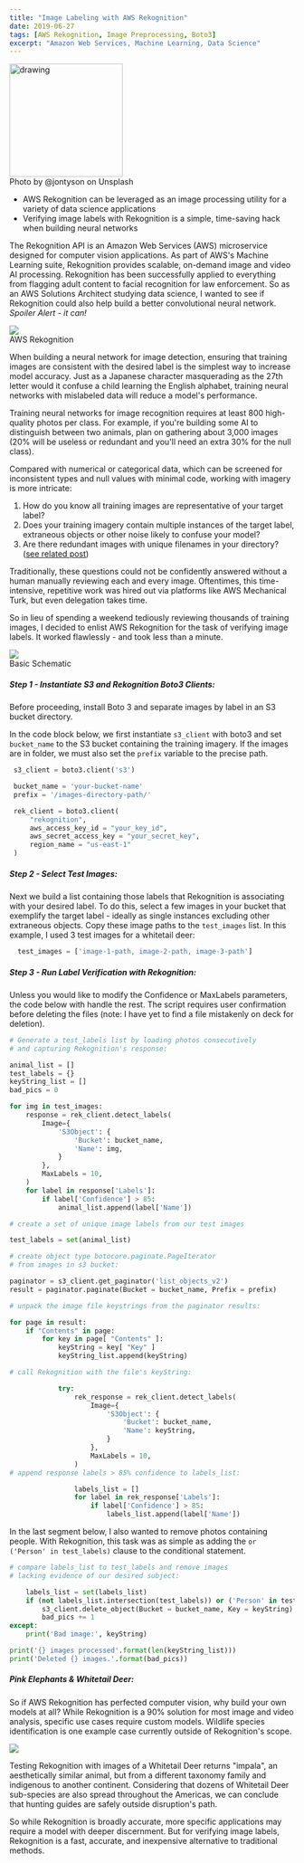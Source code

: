 ```yaml
---
title: "Image Labeling with AWS Rekognition"
date: 2019-06-27
tags: [AWS Rekognition, Image Preprocessing, Boto3]
excerpt: "Amazon Web Services, Machine Learning, Data Science"
---
```


<img src="/images/rekognition/photo-pile.jpg" alt="drawing" height="200"/>
<figcaption>Photo by @jontyson on Unsplash</figcaption>

* AWS Rekognition can be leveraged as an image processing utility for a variety of data science applications
* Verifying image labels with Rekognition is a simple, time-saving hack when building neural networks

The Rekognition API is an Amazon Web Services (AWS) microservice designed for computer vision applications. As part of AWS's Machine Learning suite, Rekognition provides scalable, on-demand image and video AI processing. Rekognition has been successfully applied to everything from flagging adult content to facial recognition for law enforcement. So as an AWS Solutions Architect studying data science, I wanted to see if Rekognition could also help build a better convolutional neural network. *Spoiler Alert - it can!*

<img src="/images/rekognition-2.png"/>
<figcaption>AWS Rekognition</figcaption>

When building a neural network for image detection, ensuring that training images are consistent with the desired label is the simplest way to increase model accuracy. Just as a Japanese character masquerading as the 27th letter would it confuse a child learning the English alphabet, training neural networks with mislabeled data will reduce a model's performance.

Training neural networks for image recognition requires at least 800 high-quality photos per class. For example, if you're building some AI to distinguish between two animals, plan on gathering about 3,000 images (20% will be useless or redundant and you'll need an extra 30% for the null class).

Compared with numerical or categorical data, which can be screened for inconsistent types and null values with minimal code, working with imagery is more intricate:

1. How do you know all training images are representative of your target label?
2. Does your training imagery contain multiple instances of the target label, extraneous objects or other noise likely to confuse your model?
3. Are there redundant images with unique filenames in your directory? ([see related post](https://rwmyers46.github.io/image-duplicates/))

Traditionally, these questions could not be confidently answered without a human manually reviewing each and every image. Oftentimes, this time-intensive, repetitive work was hired out via platforms like AWS Mechanical Turk, but even delegation takes time.

So in lieu of spending a weekend tediously reviewing thousands of training images, I decided to enlist AWS Rekognition for the task of verifying image labels. It worked flawlessly - and took less than a minute.

<img src="/images/rekognition-Page-1b.jpg"/>
<figcaption>Basic Schematic</figcaption>

##### Step 1 - Instantiate S3 and Rekognition Boto3 Clients:

Before proceeding, install Boto 3 and separate images by label in an S3 bucket directory.

In the code block below, we first instantiate `s3_client` with boto3 and set `bucket_name` to the S3 bucket containing the training imagery. If the images are in folder, we must also set the `prefix` variable to the precise path.  

 ```python
  s3_client = boto3.client('s3')

  bucket_name = 'your-bucket-name'
  prefix = '/images-directory-path/'

  rek_client = boto3.client(
      "rekognition",
      aws_access_key_id = "your_key_id",
      aws_secret_access_key = "your_secret_key",
      region_name = "us-east-1"
  )
```
##### Step 2 - Select Test Images:

Next we build a list containing those labels that Rekognition is associating with your desired label. To do this, select a few images in your bucket that exemplify the target label - ideally as single instances excluding other extraneous objects. Copy these image paths to the `test_images` list. In this example, I used 3 test images for a whitetail deer:

```python
  test_images = ['image-1-path, image-2-path, image-3-path']
```
##### Step 3 - Run Label Verification with Rekognition:

Unless you would like to modify the Confidence or MaxLabels parameters, the code below with handle the rest. The script requires user confirmation before deleting the files (note: I have yet to find a file mistakenly on deck for deletion).

```python
# Generate a test_labels list by loading photos consecutively
# and capturing Rekognition's response:

animal_list = []
test_labels = {}
keyString_list = []
bad_pics = 0

for img in test_images:
    response = rek_client.detect_labels(
        Image={
            'S3Object': {
                'Bucket': bucket_name,
                'Name': img,
            }
        },
        MaxLabels = 10,
    )
    for label in response['Labels']:
        if label['Confidence'] > 85:
            animal_list.append(label['Name'])

# create a set of unique image labels from our test images

test_labels = set(animal_list)

# create object type botocore.paginate.PageIterator
# from images in s3 bucket:

paginator = s3_client.get_paginator('list_objects_v2')
result = paginator.paginate(Bucket = bucket_name, Prefix = prefix)

# unpack the image file keystrings from the paginator results:

for page in result:
    if "Contents" in page:
        for key in page[ "Contents" ]:
            keyString = key[ "Key" ]
            keyString_list.append(keyString)

# call Rekognition with the file's keyString:

            try:
                rek_response = rek_client.detect_labels(
                    Image={
                        'S3Object': {
                            'Bucket': bucket_name,
                            'Name': keyString,
                        }
                    },
                    MaxLabels = 10,
                )
# append response labels > 85% confidence to labels_list:

                labels_list = []
                for label in rek_response['Labels']:
                    if label['Confidence'] > 85:
                        labels_list.append(label['Name'])
```
In the last segment below, I also wanted to remove photos containing people. With Rekognition, this task was as simple as adding the `or ('Person' in test_labels)` clause to the conditional statement.

```python
# compare labels_list to test_labels and remove images
# lacking evidence of our desired subject:

    labels_list = set(labels_list)
    if (not labels_list.intersection(test_labels)) or ('Person' in test_labels):
        s3_client.delete_object(Bucket = bucket_name, Key = keyString)
        bad_pics += 1
except:
    print('Bad image:', keyString)

print('{} images processed'.format(len(keyString_list)))
print('Deleted {} images.'.format(bad_pics))
```
##### Pink Elephants & Whitetail Deer:

So if AWS Rekognition has perfected computer vision, why build your own models at all? While Rekognition is a 90% solution for most image and video analysis, specific use cases require custom models. Wildlife species identification is one example case currently outside of Rekognition's scope.

<img src="/images/article-deer.jpg"/>

Testing Rekognition with images of a Whitetail Deer returns "impala", an aesthetically similar animal, but from a different taxonomy family and indigenous to another continent. Considering that dozens of Whitetail Deer sub-species are also spread throughout the Americas, we can conclude that hunting guides are safely outside disruption's path.

So while Rekognition is broadly accurate, more specific applications may require a model with deeper discernment. But for verifying image labels, Rekognition is a fast, accurate, and inexpensive alternative to traditional methods.
